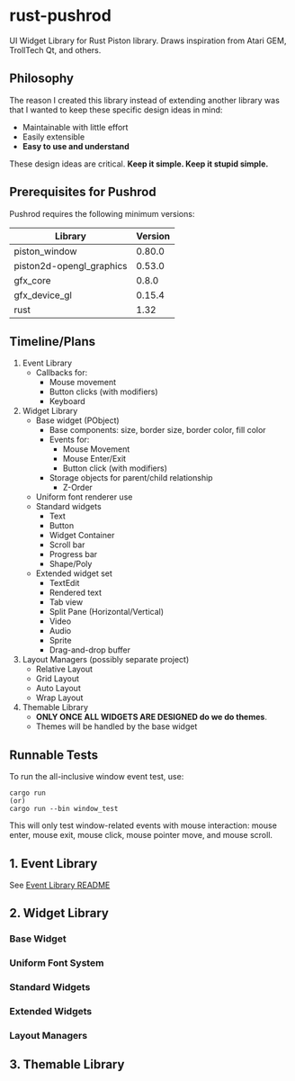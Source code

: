 # rust-pushrod

UI Widget Library for Rust Piston library.  Draws inspiration from Atari GEM,
TrollTech Qt, and others.

## Philosophy

The reason I created this library instead of extending another library was that
I wanted to keep these specific design ideas in mind:

- Maintainable with little effort
- Easily extensible
- **Easy to use and understand**

These design ideas are critical.  **Keep it simple.  Keep it stupid simple.**

## Prerequisites for Pushrod

Pushrod requires the following minimum versions:

| Library | Version |
| ------- | ------- |
| piston_window | 0.80.0 |
| piston2d-opengl_graphics | 0.53.0 |
| gfx_core | 0.8.0 |
| gfx_device_gl | 0.15.4 |
| rust | 1.32 |

## Timeline/Plans

1. Event Library
   - Callbacks for:
       - Mouse movement
       - Button clicks (with modifiers)
       - Keyboard
2. Widget Library
   - Base widget (PObject)
       - Base components: size, border size, border color, fill color
       - Events for:
           - Mouse Movement
           - Mouse Enter/Exit
           - Button click (with modifiers)
       - Storage objects for parent/child relationship
           - Z-Order
   - Uniform font renderer use
   - Standard widgets
       - Text
       - Button
       - Widget Container
       - Scroll bar
       - Progress bar
       - Shape/Poly
   - Extended widget set
       - TextEdit
       - Rendered text
       - Tab view
       - Split Pane (Horizontal/Vertical)
       - Video
       - Audio
       - Sprite
       - Drag-and-drop buffer
3. Layout Managers (possibly separate project)
   - Relative Layout
   - Grid Layout
   - Auto Layout
   - Wrap Layout
3. Themable Library
   - **ONLY ONCE ALL WIDGETS ARE DESIGNED do we do themes**.
   - Themes will be handled by the base widget

## Runnable Tests

To run the all-inclusive window event test, use:

```
cargo run
(or)
cargo run --bin window_test
```

This will only test window-related events with mouse interaction: mouse enter, mouse exit, mouse click, mouse
pointer move, and mouse scroll.

## 1. Event Library

See [Event Library README](src/event/README.md)

## 2. Widget Library

### Base Widget

### Uniform Font System

### Standard Widgets

### Extended Widgets

### Layout Managers

## 3. Themable Library


